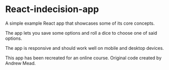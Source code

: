 # React-indecision-app
A simple example React app that showcases some of its core concepts.

The app lets you save some options and roll a dice to choose one of said options.

The app is responsive and should work well on mobile and desktop devices.

This app has been recreated for an online course. Original code created by Andrew Mead.
